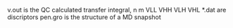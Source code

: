 v.out is the QC calculated transfer integral, n m VLL VHH VLH VHL 
*.dat are discriptors
pen.gro is the structure of a MD snapshot

